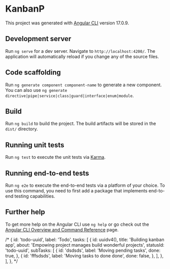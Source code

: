 # KanbanP

This project was generated with [Angular CLI](https://github.com/angular/angular-cli) version 17.0.9.

## Development server

Run `ng serve` for a dev server. Navigate to `http://localhost:4200/`. The application will automatically reload if you change any of the source files.

## Code scaffolding

Run `ng generate component component-name` to generate a new component. You can also use `ng generate directive|pipe|service|class|guard|interface|enum|module`.

## Build

Run `ng build` to build the project. The build artifacts will be stored in the `dist/` directory.

## Running unit tests

Run `ng test` to execute the unit tests via [Karma](https://karma-runner.github.io).

## Running end-to-end tests

Run `ng e2e` to execute the end-to-end tests via a platform of your choice. To use this command, you need to first add a package that implements end-to-end testing capabilities.

## Further help

To get more help on the Angular CLI use `ng help` or go check out the [Angular CLI Overview and Command Reference](https://angular.io/cli) page.


/*  {
      id: 'todo-uuid',
      label: 'Todo',
      tasks: [
        {
          id: uuidv4(),
          title: 'Building kanban app',
          about: 'Empowing project manages build wonderful projects',
          statusId: 'todo-uuid',
          subTasks: [
            {
              id: 'dsdsds',
              label: 'Moving pending tasks',
              done: true,
            },
            {
              id: 'fffsdsds',
              label: 'Moving tasks to done done',
              done: false,
            },
          ],
        },
      ],
    }, */
